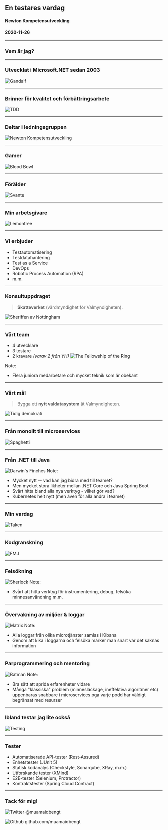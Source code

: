 ## En testares vardag
#### Newton Kompetensutveckling
#### 2020-11-26

***

### Vem är jag?

---

### Utvecklat i Microsoft.NET sedan 2003

![Gandalf](images/gandalf.jpg)

---

### Brinner för kvalitet och förbättringsarbete

![TDD](images/tdd.png)

---

### Deltar i ledningsgruppen

![Newton Kompetensutveckling](images/newton-logo.png)

---

### Gamer

![Blood Bowl](images/bloodbowl.jpeg) 

---

### Förälder

![Svante](images/svante.jpeg)

***

### Min arbetsgivare

![Lemontree](images/lemontree.jpg)

---

### Vi erbjuder

- Testautomatisering
- Testdatahantering
- Test as a Service
- DevOps
- Robotic Process Automation (RPA)
- m.m.

***

### Konsultuppdraget
> **Skatteverket** (värdmyndighet för Valmyndigheten).

![Sheriffen av Nottingham](images/nottingham.jpg)

---

### Vårt team

- 4 utvecklare
- 3 testare
- 2 kravare
*(varav 2 från YH)*
![The Fellowship of the Ring](images/fellowship.jpg)

Note:
- Flera juniora medarbetare och mycket teknik som är obekant

---

### Vårt mål

> Bygga ett **nytt valdatasystem** åt Valmyndigheten.

![Tidig demokrati](images/perilkis-pnuka.jpg)


---

### Från monolit till microservices
![Spaghetti](images/spaghetti.jpg)

***

### Från .NET till Java
![Darwin's Finches](images/finches.jpg)
Note:
- Mycket nytt -- vad kan jag bidra med till teamet?
- Men mycket stora likheter mellan .NET Core och Java Spring Boot
- Svårt hitta bland alla nya verktyg - vilket gör vad?
- Kubernetes helt nytt (men även för alla andra i teamet)

***

### Min vardag
![Taken](images/taken.png)

---

### Kodgranskning
![FMJ](images/fmj.jpg)

---

### Felsökning
![Sherlock](images/sherlock.jpg)
Note:
- Svårt att hitta verktyg för instrumentering, debug, felsöka minnesanvändning m.m.

---

### Övervakning av miljöer & loggar
![Matrix](images/matrix_tank.jpg)
Note:
- Alla loggar från olika microtjänster samlas i Kibana
- Genom att kika i loggarna och felsöka märker man snart var det saknas information

---

### Parprogrammering och mentoring
![Batman](images/batman.jpg)
Note: 
- Bra sätt att sprida erfarenheter vidare
- Många "klassiska" problem (minnesläckage, ineffektiva algoritmer etc) uppenbaras snabbare i microservices pga varje podd har väldigt begränsat med resurser

---

### Ibland testar jag lite också
![Testing](images/no_testing.jpg)

---

### Tester

- Automatiserade API-tester (Rest-Assured)
- Enhetstester (JUnit 5)
- Statisk kodanalys (Checkstyle, Sonarqube, XRay, m.m.)
- Utforskande tester (XMind)
- E2E-tester (Selenium, Protractor)
- Kontraktstester (Spring Cloud Contract)

***

### Tack för mig!

![Twitter](images/twitter.png) @muamaidbengt

![Github](images/github.png) github.com/muamaidbengt